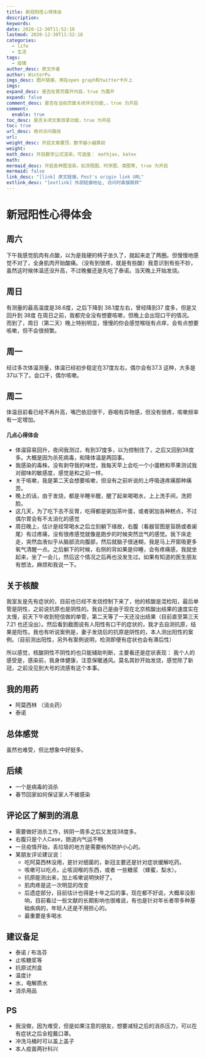 ```yaml
---
title: 新冠阳性心得体会
description: 
keywords: 
date: 2020-12-30T11:52:18
lastmod: 2020-12-30T11:52:18
categories:
  - life
  - 生活
tags:
  - 疫情
author_desc: 原文作者
author: WinterPu
imgs_desc: 图片链接，用在open graph和twitter卡片上
imgs: 
expand_desc: 是否在首页展开内容，true 为展开
expand: false
comment_desc: 是否在当前页面关闭评论功能,，true 为开启
comment:
  enable: true
toc_desc: 是否关闭文章目录功能，true 为开启
toc: true
url_desc: 绝对访问路径
url: 
weight_desc: 开启文章置顶，数字越小越靠前
weight: 
math_desc: 开启数学公式渲染，可选值： mathjax, katex
math: 
mermaid_desc: 开启各种图渲染，如流程图、时序图、类图等, true 为开启
mermaid: false
link_desc: "[link] 原文链接，Post's origin link URL"
extlink_desc: "[extlink] 外部链接地址, 访问时直接跳转"
---
```


# 新冠阳性心得体会



## 周六
下午我感觉肌肉有点酸，以为是我硬的椅子坐久了，就起来走了两圈。但慢慢地感觉不对了，全身肌肉开始酸痛。（没有到很疼，就是有些酸）我意识到有些不妙，虽然这时候体温还没升高，不过晚餐还是先吃了泰诺。当天晚上开始发烧。

## 周日
有测量的最高温度是38.6度，之后下降到 38.1度左右，曾经降到37 度多，但是又回升到 38度
在周日之前，我都完全没有想要咳嗽，但晚上会出现口干的情况。
而到了，周日（第二天）晚上特别明显，慢慢的你会感觉喉咙有点痒，会有点想要咳嗽，但不会很频繁。

## 周一
经过多次体温测量，体温已经初步稳定在37度左右，偶尔会有37.3 这种，大多是37以下了。会口干，偶尔咳嗽。

## 周二
体温目前看已经不再升高，嘴巴依旧很干，吞咽有异物感，但没有很疼，咳嗽频率有一定增加。

<!--more-->

#### 几点心得体会
- 体温容易回升，夜间我测过，有到37度多，以为控制住了，之后又回到38度多。大概是因为杀死病毒，和降体温是两回事。
- 我感染的毒株，没有剥夺我的味觉，我每天早上会吃一个小蛋糕和苹果测试我对甜味的敏感度，感觉是和之前一样。
- 关于咳嗽，我是第二天会想要咳嗽，但没有之前听说的上呼吸道疼痛那种痛苦。
- 晚上的话，由于发烧，都是半睡半醒，醒了起来喝喝水，上上洗手间，洗把脸。
- 这几天，为了吃下去不反胃，吃得都是粥加茶叶蛋，或者粥加各种糕点，不过偶尔胃会有不太消化的感觉
- 周日晚上，估计是经常喝水之后立刻躺下缘故，右腹（看器官图是盲肠或者阑尾）有过疼痛，没有很疼感觉就像是跑步的时候突然岔气的感觉。我下床走走，突然血液似乎从脑部流向腹部，然后就脑子很迷糊，我是马上开窗吸更多氧气清醒一点。之后躺下的时候，右侧的背如果是仰睡，会有疼痛感，我就坐起来，坐了一会儿，然后这个情况之后再也没发生过。如果有知道的医生朋友有想法，麻烦和我说一下。


## 关于核酸
我室友是先有症状的，目前也已经不发烧控制下来了，他的核酸是混检阳，最后单管是阴性，之前说抗原也是阴性的。我自己是由于现在北京核酸出结果的速度实在太慢，前天下午收到短信做的单管，第二天等了一天还没出结果（目前直至第三天 7.21 也还没出）。然后看到截图说有人阳性有口干的症状的，我才去自测抗原，结果是阳性。我也有听说案例是，妻子发烧后的抗原是阴性的，本人测出阳性的案例。（目前测出阳性，另外有案例说明，检测即便有症状也会有滞后性）

所以感觉，核酸阴性不阴性的也只能辅助判断，主要看还是症状表现：
我个人的感受是，感染前，我身体健康，注意保暖通风。莫名其妙开始发烧，感觉除了新冠，之前没见到大号的流感有这个本事。

## 我的用药
* 阿莫西林 （消炎药）
* 泰诺


## 总体感觉
虽然也难受，但比想象中好挺多。


## 后续
* 一个是病毒的消杀
* 春节回家如何保证家人不被感染



## 评论区了解到的消息
* 需要做好消杀工作，转阴一周多之后又发烧38度多。
* 右腹只是个人Case，肠道内气运不畅
* 一旦疫情开始，丢垃圾的地方是需要格外防护小心的。
* 某朋友评论建议说：
    * 吃阿莫西林没用，是针对细菌的，新冠主要还是针对症状缓解吃药。
    * 咳嗽可以吃点，止咳润喉的东西，或者 一些糖浆 （蜂蜜，梨水）。
    * 抗原能测出来，加上咳嗽说明快好了。
    * 肌肉疼是这一次明显的改变
    * 后遗症部分，目前估计也得是十年之后的事，现在都不好说，大概率没影响，目前看过一些文献的长期影响也很难说，有也是针对年长者带多种基础疾病的，年轻人还是不用担心的。
    * 最重要是多喝水


## 建议备足
* 泰诺 / 布洛芬
* 止咳糖浆等
* 抗原试剂盒
* 温度计
* 水，电解质水
* 消杀用品


## PS
* 我没做，因为难受，但是如果注意的朋友，想要减轻之后的消杀压力，可以在有症状之后全程戴口罩。
* 冲洗马桶时可以盖上盖子
* 本人疫苗两针科兴

